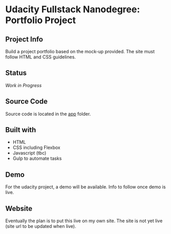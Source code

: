 # Udacity Fullstack Nanodegree: Portfolio Project

## Project Info
Build a project portfolio based on the mock-up provided. 
The site must follow HTML and CSS guidelines.

## Status
*Work in Progress*

## Source Code
Source code is located in the [app](#url) folder.

## Built with 
- HTML
- CSS including Flexbox
- Javascript (tbc)
- Gulp to automate tasks

## Demo 
For the udacity project, a demo will be available. Info to follow once demo is live.

## Website
Eventually the plan is to put this live on my own site. The site is not yet live (site url to be updated when live).
